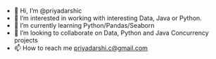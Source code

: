 - 👋 Hi, I’m @priyadarshic
- 👀 I’m interested in working with interesting Data, Java or Python.
- 🌱 I’m currently learning Python/Pandas/Seaborn
- 💞️ I’m looking to collaborate on Data, Python and Java Concurrency projects
- 📫 How to reach me priyadarshi.c@gmail.com

<!---
priyadarshic/priyadarshic is a ✨ special ✨ repository because its `README.md` (this file) appears on your GitHub profile.
You can click the Preview link to take a look at your changes.
--->
